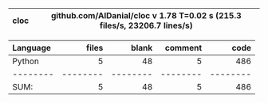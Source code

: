 cloc|github.com/AlDanial/cloc v 1.78  T=0.02 s (215.3 files/s, 23206.7 lines/s)
--- | ---

Language|files|blank|comment|code
:-------|-------:|-------:|-------:|-------:
Python|5|48|5|486
--------|--------|--------|--------|--------
SUM:|5|48|5|486
